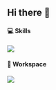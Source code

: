 ## Hi there 👋

#### 💻 Skills

<img src="https://skillicons.dev/icons?i=python,powershell,bash,go,c,cpp,sqlite,js,ts,vitest,html,ai,aws,gcp,terraform,docker,kubernetes,nginx,nodejs,postgres,git,github,cloudflare,postman" />

#### 🔨 Workspace

<img src="https://skillicons.dev/icons?i=arch,debian,apple,kali,linux,raspberrypi,vim,neovim" />

<!--
**mzdev-0/mzdev-0** is a ✨ _special_ ✨ repository because its `README.md` (this file) appears on your GitHub profile.

Here are some ideas to get you started:

- 🔭 I’m currently working on ...
- 🌱 I’m currently learning ...
- 👯 I’m looking to collaborate on ...
- 🤔 I’m looking for help with ...
- 💬 Ask me about ...
- 📫 How to reach me: ...
- 😄 Pronouns: ...
- ⚡ Fun fact: ...
-->
